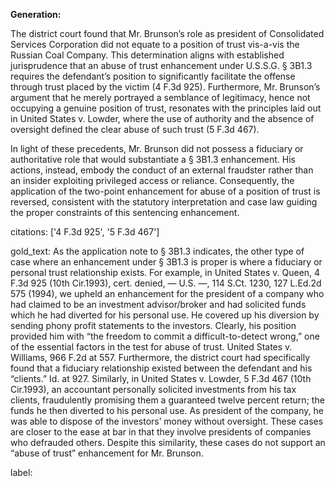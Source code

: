 **Generation:**

The district court found that Mr. Brunson’s role as president of Consolidated Services Corporation did not equate to a position of trust vis-a-vis the Russian Coal Company. This determination aligns with established jurisprudence that an abuse of trust enhancement under U.S.S.G. § 3B1.3 requires the defendant’s position to significantly facilitate the offense through trust placed by the victim (4 F.3d 925). Furthermore, Mr. Brunson’s argument that he merely portrayed a semblance of legitimacy, hence not occupying a genuine position of trust, resonates with the principles laid out in United States v. Lowder, where the use of authority and the absence of oversight defined the clear abuse of such trust (5 F.3d 467).

In light of these precedents, Mr. Brunson did not possess a fiduciary or authoritative role that would substantiate a § 3B1.3 enhancement. His actions, instead, embody the conduct of an external fraudster rather than an insider exploiting privileged access or reliance. Consequently, the application of the two-point enhancement for abuse of a position of trust is reversed, consistent with the statutory interpretation and case law guiding the proper constraints of this sentencing enhancement.

citations: ['4 F.3d 925', '5 F.3d 467']

gold_text: As the application note to § 3B1.3 indicates, the other type of case where an enhancement under § 3B1.3 is proper is where a fiduciary or personal trust relationship exists. For example, in United States v. Queen, 4 F.3d 925 (10th Cir.1993), cert. denied, — U.S. —, 114 S.Ct. 1230, 127 L.Ed.2d 575 (1994), we upheld an enhancement for the president of a company who had claimed to be an investment advisor/broker and had solicited funds which he had diverted for his personal use. He covered up his diversion by sending phony profit statements to the investors. Clearly, his position provided him with “the freedom to commit a difficult-to-detect wrong,” one of the essential factors in the test for abuse of trust. United States v. Williams, 966 F.2d at 557. Furthermore, the district court had specifically found that a fiduciary relationship existed between the defendant and his “clients.” Id. at 927. Similarly, in United States v. Lowder, 5 F.3d 467 (10th Cir.1993), an accountant personally solicited investments from his tax clients, fraudulently promising them a guaranteed twelve percent return; the funds he then diverted to his personal use. As president of the company, he was able to dispose of the investors’ money without oversight. These cases are closer to the ease at bar in that they involve presidents of companies who defrauded others. Despite this similarity, these cases do not support an “abuse of trust” enhancement for Mr. Brunson.

label: 
